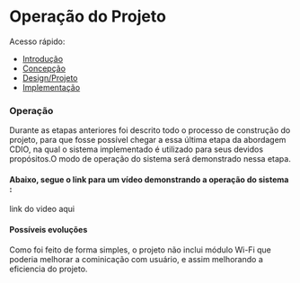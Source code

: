# Operação do Projeto

Acesso rápido:
  - [Introdução](./README.md)
  - [Concepção](./concepcao.md)
  - [Design/Projeto](./design.md)
  - [Implementação](./implementacao.md)


### Operação

Durante as etapas anteriores foi descrito todo o processo de construção do projeto, para que fosse possível chegar a essa última etapa da abordagem CDIO, na qual o sistema implementado é utilizado para seus devidos propósitos.O modo de operação do sistema será demonstrado nessa etapa.

#### Abaixo, segue o link para um vídeo demonstrando a operação do sistema :
link do video aqui

#### Possíveis evoluções
Como foi feito de forma simples, o projeto não inclui módulo Wi-Fi que poderia melhorar a cominicação com usuário, e assim melhorando a eficiencia do projeto.
